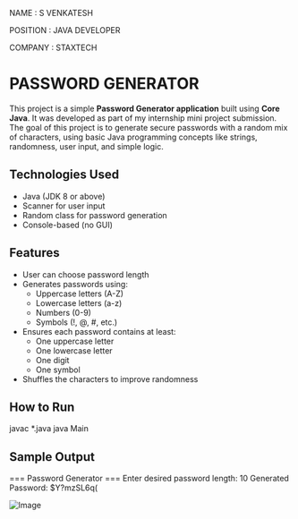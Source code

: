 NAME     : S VENKATESH

POSITION : JAVA DEVELOPER

COMPANY  : STAXTECH

# PASSWORD GENERATOR

This project is a simple **Password Generator application** built using **Core Java**. It was developed as part of my internship mini project submission. The goal of this project is to generate secure passwords with a random mix of characters, using basic Java programming concepts like strings, randomness, user input, and simple logic.

## Technologies Used

- Java (JDK 8 or above)
- Scanner for user input
- Random class for password generation
- Console-based (no GUI)

## Features

- User can choose password length
- Generates passwords using:
  - Uppercase letters (A-Z)
  - Lowercase letters (a-z)
  - Numbers (0-9)
  - Symbols (!, @, #, etc.)
- Ensures each password contains at least:
  - One uppercase letter
  - One lowercase letter
  - One digit
  - One symbol
- Shuffles the characters to improve randomness

## How to Run

javac *.java
java Main

## Sample Output

=== Password Generator ===
Enter desired password length: 10
Generated Password: $Y?mzSL6q(

![Image](https://github.com/user-attachments/assets/0da17a34-a3f6-4538-8909-28810be1eecb)

